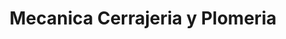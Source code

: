 ---
title: "Mecanica Cerrajeria y Plomeria"
url: /quito/mecanica-cerrajeria-y-plomeria/
shop: Schlüsseldienst
---